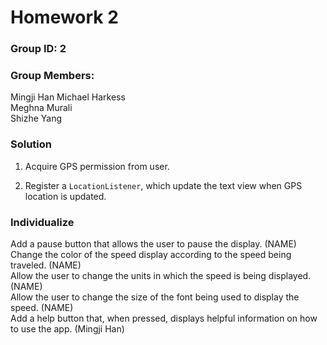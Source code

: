 # Homework 2

### Group ID: 2

### Group Members:

Mingji Han
Michael Harkess  
Meghna Murali  
Shizhe Yang  

### Solution 

1. Acquire GPS permission from user. 

2. Register a `LocationListener`, which update the text view when GPS location is updated.

### Individualize

Add a pause button that allows the user to pause the display. (NAME)  
Change the color of the speed display according to the speed being traveled. (NAME)  
Allow the user to change the units in which the speed is being displayed. (NAME)  
Allow the user to change the size of the font being used to display the speed. (NAME)  
Add a help button that, when pressed, displays helpful information on how to use the app. (Mingji Han)  